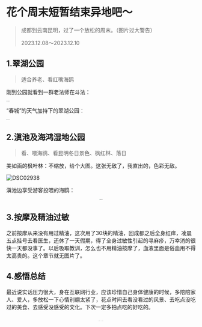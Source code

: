 # 花个周末短暂结束异地吧～

> 成都到云南昆明，过了一个放松的周末。（图片过大警告）
>
> 2023.12.08～2023.12.10

## 1.翠湖公园

> 适合养老、看红嘴海鸥

刚到公园就看到一群老法师在斗法：

<img src="https://raw.githubusercontent.com/DengSchoo/GayHubImgBed/main/imgs/202312172246014.JPG" alt="DSC02882" style="zoom:10%;" />



“春城”的天气加持下的翠湖公园：

<img src="https://raw.githubusercontent.com/DengSchoo/GayHubImgBed/main/imgs/202312172244661.JPG" alt="DSC02928" style="zoom:10%;" />

## 2.滇池及海鸿湿地公园

> 看、喂海鸥、看昆明冬日景色、枫红林、落日

美如画的枫叶林：不缩放，给个大图。这张无敌了，我直出的，色彩无敌。

![DSC02938](https://raw.githubusercontent.com/DengSchoo/GayHubImgBed/main/imgs/202312172239218.JPG)

滇池边享受游客投喂的海鸥：

<center>
    <img src="https://raw.githubusercontent.com/DengSchoo/GayHubImgBed/main/imgs/202312172231701.JPG" alt="DSC02950" style="zoom: 10%;"/>
</center>

<center>
    <img src="https://raw.githubusercontent.com/DengSchoo/GayHubImgBed/main/imgs/202312172235716.JPG" alt="DSC02946" style="zoom:10%;" title="图片title"/>
</center>





## 3.按摩及精油过敏

之前按摩从来没有用过精油，这次用了30块的精油，回成都之后全身红痒，凌晨五点挂号去看医生，还休了一天假期，得了全身过敏性引起的寻麻疹，万幸消的很快一天都没事了。以后吸取教训，怎么也不用精油按摩了，血液里面是俗血用不得太高贵的。这个章节就无图片了。



## 4.感悟总结

最近说实话压力很大，身在互联网行业，应该珍惜自己身体健康的时候，多陪陪家人、爱人，多放松一下心情别绷太紧了，花点时间去看没看过的风景、去吃点没吃过的美食、去感受没感受的文化。下次一定多拍点吃的好吃的。

<center class="half">
    <img src="https://raw.githubusercontent.com/DengSchoo/GayHubImgBed/main/imgs/202312172257274.JPG" alt="DSC02878" style="zoom:5%;" />
    <img src="https://raw.githubusercontent.com/DengSchoo/GayHubImgBed/main/imgs/202312172300383.JPG" alt="DSC02907" style="zoom:5%;" />
</center>

​    





